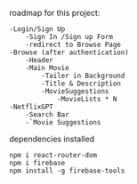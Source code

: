 <!-- git repo for example: https://github.com/nikhilgugwad/Netflix-Clone.git -->



roadmap for this project:

    -Login/Sign Up
        -Sign In /Sign up Form
        -redirect to Browse Page
    -Browse (after authentication)
        -Header
        -Main Movie
            -Tailer in Background
            -Title & Description
            -MovieSuggestions
                -MovieLists * N
    -NetflixGPT
        -Search Bar
        -`Movie Suggestions



dependencies installed
    
    npm i react-router-dom
    npm i firebase
    npm install -g firebase-tools 